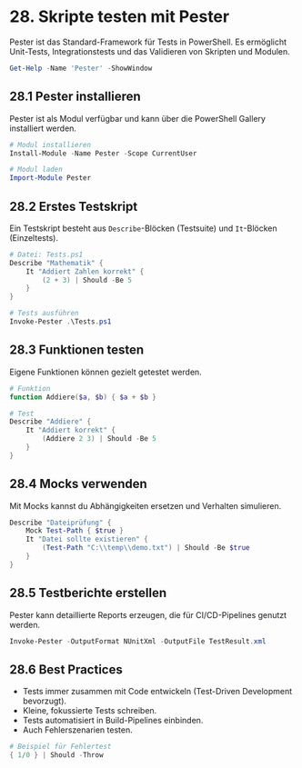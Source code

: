 # 28. Skripte testen mit Pester

Pester ist das Standard-Framework für Tests in PowerShell. Es ermöglicht Unit-Tests, Integrationstests und das Validieren von Skripten und Modulen.

```powershell
Get-Help -Name 'Pester' -ShowWindow
```

## 28.1 Pester installieren

Pester ist als Modul verfügbar und kann über die PowerShell Gallery installiert werden.

```powershell
# Modul installieren
Install-Module -Name Pester -Scope CurrentUser

# Modul laden
Import-Module Pester
```

## 28.2 Erstes Testskript

Ein Testskript besteht aus `Describe`-Blöcken (Testsuite) und `It`-Blöcken (Einzeltests).

```powershell
# Datei: Tests.ps1
Describe "Mathematik" {
    It "Addiert Zahlen korrekt" {
        (2 + 3) | Should -Be 5
    }
}
```

```powershell
# Tests ausführen
Invoke-Pester .\Tests.ps1
```

## 28.3 Funktionen testen

Eigene Funktionen können gezielt getestet werden.

```powershell
# Funktion
function Addiere($a, $b) { $a + $b }

# Test
Describe "Addiere" {
    It "Addiert korrekt" {
        (Addiere 2 3) | Should -Be 5
    }
}
```

## 28.4 Mocks verwenden

Mit Mocks kannst du Abhängigkeiten ersetzen und Verhalten simulieren.

```powershell
Describe "Dateiprüfung" {
    Mock Test-Path { $true }
    It "Datei sollte existieren" {
        (Test-Path "C:\\temp\\demo.txt") | Should -Be $true
    }
}
```

## 28.5 Testberichte erstellen

Pester kann detaillierte Reports erzeugen, die für CI/CD-Pipelines genutzt werden.

```powershell
Invoke-Pester -OutputFormat NUnitXml -OutputFile TestResult.xml
```

## 28.6 Best Practices

* Tests immer zusammen mit Code entwickeln (Test-Driven Development bevorzugt).
* Kleine, fokussierte Tests schreiben.
* Tests automatisiert in Build-Pipelines einbinden.
* Auch Fehlerszenarien testen.

```powershell
# Beispiel für Fehlertest
{ 1/0 } | Should -Throw
```
